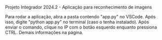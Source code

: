 Projeto Integrador 2024.2 - Aplicação para reconhecimento de imagens

Para rodar a aplicação, abra a pasta contendo "app.py" no VSCode. Após isso, digite "python app.py" no terminal (caso o tenha instalado). Após enviar o comando, clique no IP com o botão esquerdo enquanto pressiona CTRL. Demais informações na página.
